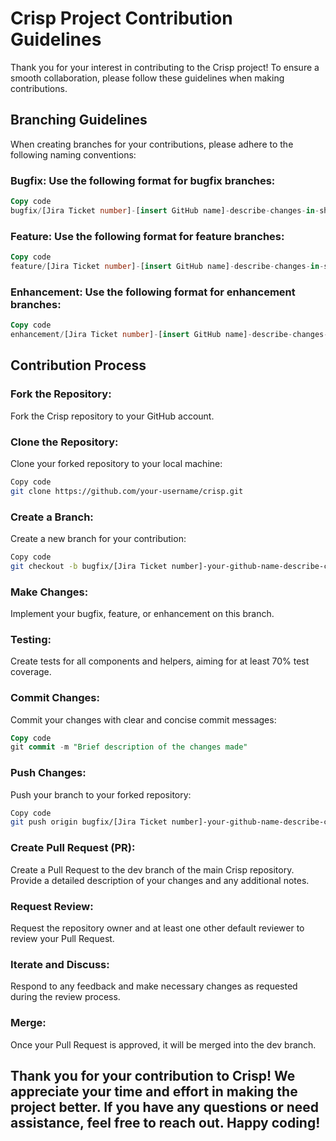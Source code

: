 # Crisp Project Contribution Guidelines
Thank you for your interest in contributing to the Crisp project! To ensure a smooth collaboration, please follow these guidelines when making contributions.

## Branching Guidelines
When creating branches for your contributions, please adhere to the following naming conventions:

### Bugfix: Use the following format for bugfix branches:
```sql
Copy code
bugfix/[Jira Ticket number]-[insert GitHub name]-describe-changes-in-short-here
```

### Feature: Use the following format for feature branches:
```sql
Copy code
feature/[Jira Ticket number]-[insert GitHub name]-describe-changes-in-short-here
```

### Enhancement: Use the following format for enhancement branches:
```sql
Copy code
enhancement/[Jira Ticket number]-[insert GitHub name]-describe-changes-in-short-here
```

## Contribution Process
### Fork the Repository:
Fork the Crisp repository to your GitHub account.

### Clone the Repository:
Clone your forked repository to your local machine:
```bash
Copy code
git clone https://github.com/your-username/crisp.git
```

### Create a Branch:
Create a new branch for your contribution:
```bash
Copy code
git checkout -b bugfix/[Jira Ticket number]-your-github-name-describe-changes
```

### Make Changes:
Implement your bugfix, feature, or enhancement on this branch.

### Testing:
Create tests for all components and helpers, aiming for at least 70% test coverage.

### Commit Changes:
Commit your changes with clear and concise commit messages:
```sql
Copy code
git commit -m "Brief description of the changes made"
```

### Push Changes:
Push your branch to your forked repository:
```bash
Copy code
git push origin bugfix/[Jira Ticket number]-your-github-name-describe-changes
```

### Create Pull Request (PR):
Create a Pull Request to the dev branch of the main Crisp repository.
Provide a detailed description of your changes and any additional notes.

### Request Review:
Request the repository owner and at least one other default reviewer to review your Pull Request.

### Iterate and Discuss:
Respond to any feedback and make necessary changes as requested during the review process.

### Merge:
Once your Pull Request is approved, it will be merged into the dev branch.

## Thank you for your contribution to Crisp! We appreciate your time and effort in making the project better. If you have any questions or need assistance, feel free to reach out. Happy coding!
